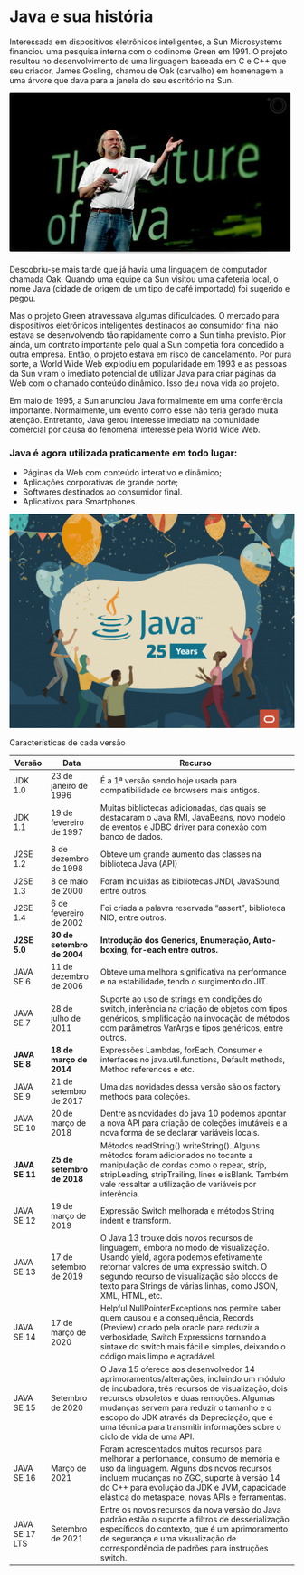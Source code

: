 # Java e sua história

Interessada em dispositivos eletrônicos inteligentes, a Sun Microsystems financiou uma pesquisa interna com o codinome Green em 1991. O projeto resultou no desenvolvimento de uma linguagem baseada em C e C++ que seu criador, James Gosling, chamou de Oak (carvalho) em homenagem a uma árvore que dava para a janela do seu escritório na Sun.

![](<../.gitbook/assets/image (6) (1).png>)

Descobriu-se mais tarde que já havia uma linguagem de computador chamada Oak. Quando uma equipe da Sun visitou uma cafeteria local, o nome Java (cidade de origem de um tipo de café importado) foi sugerido e pegou.

Mas o projeto Green atravessava algumas dificuldades. O mercado para dispositivos eletrônicos inteligentes destinados ao consumidor final não estava se desenvolvendo tão rapidamente como a Sun tinha previsto. Pior ainda, um contrato importante pelo qual a Sun competia fora concedido a outra empresa. Então, o projeto estava em risco de cancelamento. Por pura sorte, a World Wide Web explodiu em popularidade em 1993 e as pessoas da Sun viram o imediato potencial de utilizar Java para criar páginas da Web com o chamado conteúdo dinâmico. Isso deu nova vida ao projeto.

Em maio de 1995, a Sun anunciou Java formalmente em uma conferência importante. Normalmente, um evento como esse não teria gerado muita atenção. Entretanto, Java gerou interesse imediato na comunidade comercial por causa do fenomenal interesse pela World Wide Web.

### Java é agora utilizada praticamente em todo lugar:

* Páginas da Web com conteúdo interativo e dinâmico;
* Aplicações corporativas de grande porte;
* Softwares destinados ao consumidor final.
* Aplicativos para Smartphones.

![Em 23 de janeiro de 2021 foi celebrado os 25 anos da linguagem Java hoje é mantida pela Oracle Inc.](<../.gitbook/assets/image (3).png>)

Características de cada versão

| Versão         | Data                       | Recurso                                                                                                                                                                                                                                                                                                                                               |
| -------------- | -------------------------- | ----------------------------------------------------------------------------------------------------------------------------------------------------------------------------------------------------------------------------------------------------------------------------------------------------------------------------------------------------- |
| JDK 1.0        | 23 de janeiro de 1996      | É a 1ª versão sendo hoje usada para compatibilidade de browsers mais antigos.                                                                                                                                                                                                                                                                         |
| JDK 1.1        | 19 de fevereiro de 1997    | Muitas bibliotecas adicionadas, das quais se destacaram o Java RMI, JavaBeans, novo modelo de eventos e JDBC driver para conexão com banco de dados.                                                                                                                                                                                                  |
| J2SE 1.2       | 8 de dezembro de 1998      | Obteve um grande aumento das classes na biblioteca Java (API)                                                                                                                                                                                                                                                                                         |
| J2SE 1.3       | 8 de maio de 2000          | Foram incluidas as bibliotecas JNDI, JavaSound, entre outros.                                                                                                                                                                                                                                                                                         |
| J2SE 1.4       | 6 de fevereiro de 2002     | Foi criada a palavra reservada “assert”, biblioteca NIO, entre outros.                                                                                                                                                                                                                                                                                |
| **J2SE 5.0**   | **30 de setembro de 2004** | **Introdução dos Generics, Enumeração, Auto-boxing, for-each entre outros.**                                                                                                                                                                                                                                                                          |
| JAVA SE 6      | 11 de dezembro de 2006     | Obteve uma melhora significativa na performance e na estabilidade, tendo o surgimento do JIT.                                                                                                                                                                                                                                                         |
| JAVA SE 7      | 28 de julho de 2011        | Suporte ao uso de strings em condições do switch, inferência na criação de objetos com tipos genéricos, simplificação na invocação de métodos com parâmetros VarArgs e tipos genéricos, entre outros.                                                                                                                                                 |
| **JAVA SE 8**  | **18 de março de 2014**    | Expressões Lambdas, forEach, Consumer e interfaces no java.util.functions, Default methods, Method references e etc.                                                                                                                                                                                                                                  |
| JAVA SE 9      | 21 de setembro de 2017     | Uma das novidades dessa versão são os factory methods para coleções.                                                                                                                                                                                                                                                                                  |
| JAVA SE 10     | 20 de março de 2018        | Dentre as novidades do java 10 podemos apontar a nova API para criação de coleções imutáveis e a nova forma de se declarar variáveis locais.                                                                                                                                                                                                          |
| **JAVA SE 11** | **25 de setembro de 2018** | Métodos readString() writeString(). Alguns métodos foram adicionados no tocante a manipulação de cordas como o repeat, strip, stripLeading, stripTrailing, lines e isBlank. Também vale ressaltar a utilização de variáveis por inferência.                                                                                                           |
| JAVA SE 12     | 19 de março de 2019        | Expressão Switch melhorada e métodos String indent e transform.                                                                                                                                                                                                                                                                                       |
| JAVA SE 13     | 17 de setembro de 2019     | O Java 13 trouxe dois novos recursos de linguagem, embora no modo de visualização. Usando yield, agora podemos efetivamente retornar valores de uma expressão switch. O segundo recurso de visualização são blocos de texto para Strings de várias linhas, como JSON, XML, HTML, etc.                                                                 |
| JAVA SE 14     | 17 de março de 2020        | Helpful NullPointerExceptions nos permite saber quem causou e a consequência, Records (Preview) criado pela oracle para reduzir a verbosidade, Switch Expressions tornando a sintaxe do switch mais fácil e simples, deixando o código mais limpo e agradável.                                                                                        |
| JAVA SE 15     | Setembro de 2020           | O Java 15 oferece aos desenvolvedor 14 aprimoramentos/alterações, incluindo um módulo de incubadora, três recursos de visualização, dois recursos obsoletos e duas remoções. Algumas mudanças servem para reduzir o tamanho e o escopo do JDK através da Depreciação, que é uma técnica para transmitir informações sobre o ciclo de vida de uma API. |
| JAVA SE 16     | Março de 2021              | Foram acrescentados muitos recursos para melhorar a perfomance, consumo de memória e uso da linguagem. Alguns dos novos recursos incluem mudanças no ZGC, suporte à versão 14 do C++ para evolução da JDK e JVM, capacidade elástica do metaspace, novas APIs e ferramentas.                                                                          |
| JAVA SE 17 LTS | Setembro de 2021           | Entre os novos recursos da nova versão do Java padrão estão o suporte a filtros de desserialização específicos do contexto, que é um aprimoramento de segurança e uma visualização de correspondência de padrões para instruções switch.                                                                                                              |
